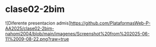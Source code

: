 # clase02-2bim

![Diferente presentacion admis]https://github.com/PlataformasWeb-P-AA2025/clase02-2bim-nahomi2004/blob/main/imagenes/Screenshot%20from%202025-06-11%2009-08-22.png?raw=true
